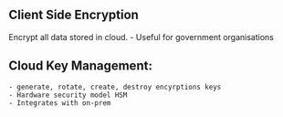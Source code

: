 ## Client Side Encryption
Encrypt all data stored in cloud. 
	- Useful for government organisations

## Cloud Key Management: 
	- generate, rotate, create, destroy encyrptions keys
	- Hardware security model HSM
	- Integrates with on-prem
